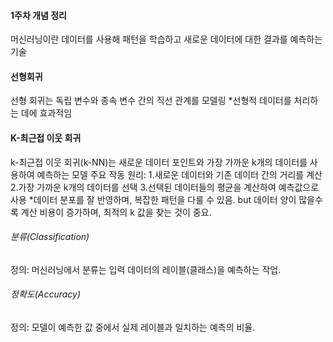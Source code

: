 #### 1주차 개념 정리

머신러닝이란 데이터를 사용해 패턴을 학습하고 새로운 데이터에 대한 결과를 예측하는 기술

#### 선형회귀
선형 회귀는 독립 변수와 종속 변수 간의 직선 관계를 모델링
*선형적 데이터를 처리하는 데에 효과적임

#### K-최근접 이웃 회귀
k-최근접 이웃 회귀(k-NN)는 새로운 데이터 포인트와 가장 가까운 k개의 데이터를 사용하여 예측하는 모델
주요 작동 원리:
1.새로운 데이터와 기존 데이터 간의 거리를 계산
2.가장 가까운 k개의 데이터를 선택
3.선택된 데이터들의 평균을 계산하여 예측값으로 사용
*데이터 분포를 잘 반영하며, 복잡한 패턴을 다룰 수 있음. but 데이터 양이 많을수록 계산 비용이 증가하며, 최적의 k 값을 찾는 것이 중요.

###### 분류(Classification)
정의: 머신러닝에서 분류는 입력 데이터의 레이블(클래스)을 예측하는 작업.
###### 정확도(Accuracy)
정의: 모델이 예측한 값 중에서 실제 레이블과 일치하는 예측의 비율.